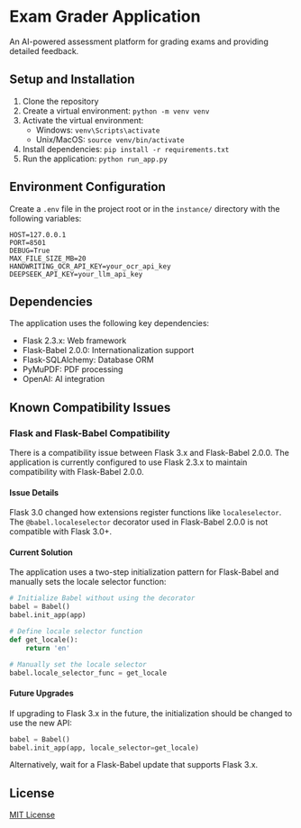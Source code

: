# Exam Grader Application

An AI-powered assessment platform for grading exams and providing detailed feedback.

## Setup and Installation

1. Clone the repository
2. Create a virtual environment: `python -m venv venv`
3. Activate the virtual environment:
   - Windows: `venv\Scripts\activate`
   - Unix/MacOS: `source venv/bin/activate`
4. Install dependencies: `pip install -r requirements.txt`
5. Run the application: `python run_app.py`

## Environment Configuration

Create a `.env` file in the project root or in the `instance/` directory with the following variables:

```
HOST=127.0.0.1
PORT=8501
DEBUG=True
MAX_FILE_SIZE_MB=20
HANDWRITING_OCR_API_KEY=your_ocr_api_key
DEEPSEEK_API_KEY=your_llm_api_key
```

## Dependencies

The application uses the following key dependencies:

- Flask 2.3.x: Web framework
- Flask-Babel 2.0.0: Internationalization support
- Flask-SQLAlchemy: Database ORM
- PyMuPDF: PDF processing
- OpenAI: AI integration

## Known Compatibility Issues

### Flask and Flask-Babel Compatibility

There is a compatibility issue between Flask 3.x and Flask-Babel 2.0.0. The application is currently configured to use Flask 2.3.x to maintain compatibility with Flask-Babel 2.0.0.

#### Issue Details

Flask 3.0 changed how extensions register functions like `localeselector`. The `@babel.localeselector` decorator used in Flask-Babel 2.0.0 is not compatible with Flask 3.0+.

#### Current Solution

The application uses a two-step initialization pattern for Flask-Babel and manually sets the locale selector function:

```python
# Initialize Babel without using the decorator
babel = Babel()
babel.init_app(app)

# Define locale selector function
def get_locale():
    return 'en'

# Manually set the locale selector
babel.locale_selector_func = get_locale
```

#### Future Upgrades

If upgrading to Flask 3.x in the future, the initialization should be changed to use the new API:

```python
babel = Babel()
babel.init_app(app, locale_selector=get_locale)
```

Alternatively, wait for a Flask-Babel update that supports Flask 3.x.

## License

[MIT License](LICENSE)